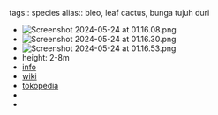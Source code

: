 tags:: species
alias:: bleo, leaf cactus, bunga tujuh duri

- ![Screenshot 2024-05-24 at 01.16.08.png](https://peach-geographical-bat-397.mypinata.cloud/ipfs/QmdVh1KR8U8vne99Z5Rpy1r3AUyCJMGRt8FH8jn6suwgqj)
- ![Screenshot 2024-05-24 at 01.16.30.png](https://peach-geographical-bat-397.mypinata.cloud/ipfs/QmetzHoUfL58Quyu75a2FfWLzgcbjgpiSxMRG9Yh2A6jtv)
- ![Screenshot 2024-05-24 at 01.16.53.png](https://peach-geographical-bat-397.mypinata.cloud/ipfs/QmRgC34hnBsaiDRbpC4fMBUQbbk3ATb49xpedCnDnDvS5K)
- height: 2-8m
- [info](http://www.plantsofasia.com/index/pereskia_bleo/0-585)
- [wiki](https://en.wikipedia.org/wiki/Leuenbergeria_bleo)
- [tokopedia](https://www.tokopedia.com/es-craft/bibit-bunga-tujuh-duri-jarum-tujuh-bilah-pereskia-bleo-pereskia?extParam=ivf%3Dfalse%26src%3Dsearch&refined=true)
-
-